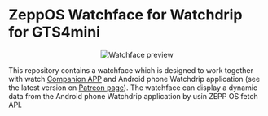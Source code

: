  # ZeppOS Watchface for Watchdrip for GTS4mini
 <p align="center">
 <img src="https://raw.githubusercontent.com/bigdigital/zeppos_watchdrip_timer_wf/5d58da9cf91b96d08a0c451307865db9d05610df/assets/gtr-3-pro/images/preview.png" alt="Watchface preview"/>
 </p>
 This repository contains a watchface which is designed to work together with watch <a href="https://github.com/bigdigital/zeppos_watchdrip_app">Companion APP</a>  and Android phone Watchdrip application (see the latest version on <a href="https://www.patreon.com/xdrip_miband">Patreon page</a>). 
 The watchface can display a dynamic data from the Android phone Watchdrip application by usin ZEPP OS fetch API.

